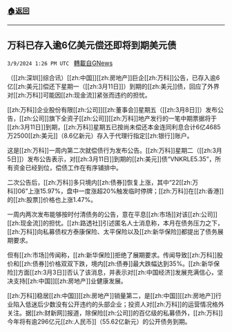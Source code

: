 ###  [:house:返回](README.md)
---


## 万科已存入逾6亿美元偿还即将到期美元债
`3/9/2024 1:26 PM UTC ` [轉載自GNews](https://gnews.org/articles/2379941)

（[[zh:深圳]]综合讯）[[zh:中国]][[zh:房地产]]巨企[[zh:万科]]公告，已存入逾6亿[[zh:美元]]偿还下星期一（[[zh:3月11日]]）到期的[[zh:美元]]债，回应了外界对[[zh:万科]]可能因[[zh:现金流]]紧张而违约的担忧。

[[zh:万科]]企业股份有限[[zh:公司]][[zh:董事会]]星期五（[[zh:3月8日]]）发布公告，[[zh:公司]]旗下全资子[[zh:公司]][[zh:万科]]地产发行的一笔中期票据将于[[zh:3月11日]]到期，[[zh:万科]]星期五已按尚未偿还本金连同利息合计6亿4685万2500[[zh:美元]]（8.6亿新元）存入于代理行指定[[zh:银行]]账户。

这是[[zh:万科]]一周内第二次就偿债行为发布公告。[[zh:万科]]星期二（[[zh:3月5日]]）发布公告表示，对[[zh:3月11日]]到期的[[zh:美元]]债“VNKRLE5.35”，所有资金已经到位，偿债工作在有序铺排中。

二次公告后，[[zh:万科]]多只境内[[zh:债券]]恢复上涨，其中“22[[zh:万科]]06”上涨15.97%，盘中一度涨超20%触发临时停牌；[[zh:万科]]在[[zh:香港]]的[[zh:股票]]价格也上涨1.47%。

一周内两次发布能够按时付清债务的公告，意在平息[[zh:市场]]对该[[zh:公司]][[zh:现金流]]的担忧。[[zh:路透社]]引述匿名人士消息称，本月在债务压力之下，[[zh:万科]]向私募债权方泰康保险、太平保险以及[[zh:新华保险]]都提出了债务展期要求。

但有[[zh:市场]]传闻称，[[zh:新华保险]]拒绝了展期要求。传闻导致[[zh:万科]]股价和[[zh:债券]]价格双双下跌，境内[[zh:债券]]最大跌幅达到35%。[[zh:新华保险]]方面[[zh:3月3日]]否认了该消息，并表示对[[zh:中国经济]]发展充满信心，坚决支持[[zh:中国]][[zh:房地产]]业健康发展。

[[zh:万科]]稳居[[zh:中国]][[zh:房地产]]销量第二，是[[zh:中国]][[zh:房地产]]行业陷入低迷后少数没有公开违约的头部企业；投资人对[[zh:万科]]的运营情况格外关注。据[[zh:财新网]]报道，除保险[[zh:公司]]的百亿级的私募债外，[[zh:万科]]今年将有逾296亿元[[zh:人民币]]（55.62亿新元）的公开债务到期。
